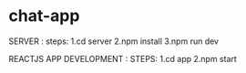 # chat-app
SERVER :
steps:
1.cd server
2.npm install
3.npm run dev

REACTJS APP DEVELOPMENT :
STEPS:
1.cd app
2.npm start
